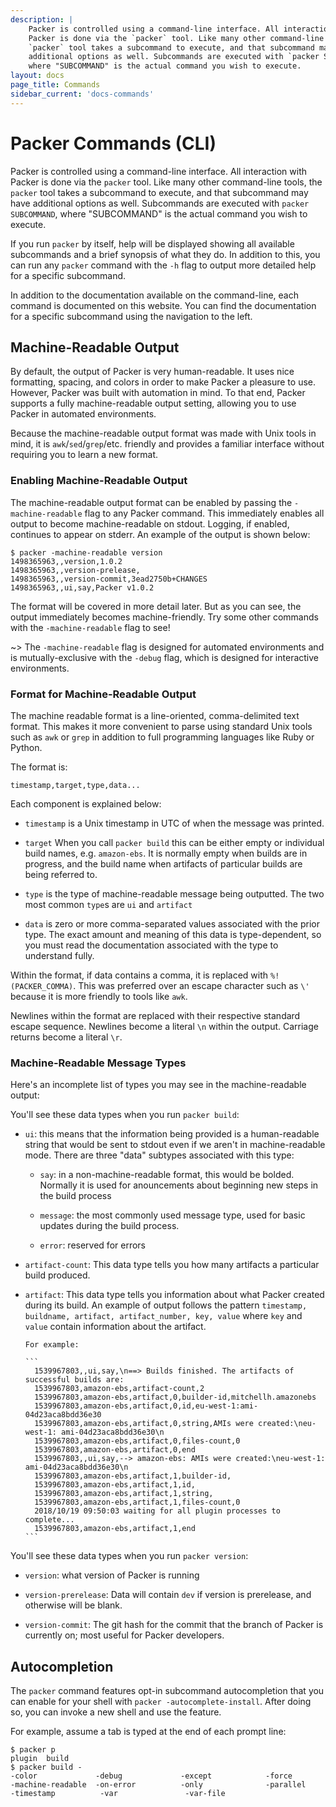 ```yaml
---
description: |
    Packer is controlled using a command-line interface. All interaction with
    Packer is done via the `packer` tool. Like many other command-line tools, the
    `packer` tool takes a subcommand to execute, and that subcommand may have
    additional options as well. Subcommands are executed with `packer SUBCOMMAND`,
    where "SUBCOMMAND" is the actual command you wish to execute.
layout: docs
page_title: Commands
sidebar_current: 'docs-commands'
---
```


# Packer Commands (CLI)

Packer is controlled using a command-line interface. All interaction with
Packer is done via the `packer` tool. Like many other command-line tools, the
`packer` tool takes a subcommand to execute, and that subcommand may have
additional options as well. Subcommands are executed with `packer SUBCOMMAND`,
where "SUBCOMMAND" is the actual command you wish to execute.

If you run `packer` by itself, help will be displayed showing all available
subcommands and a brief synopsis of what they do. In addition to this, you can
run any `packer` command with the `-h` flag to output more detailed help for a
specific subcommand.

In addition to the documentation available on the command-line, each command is
documented on this website. You can find the documentation for a specific
subcommand using the navigation to the left.

## Machine-Readable Output

By default, the output of Packer is very human-readable. It uses nice
formatting, spacing, and colors in order to make Packer a pleasure to use.
However, Packer was built with automation in mind. To that end, Packer supports
a fully machine-readable output setting, allowing you to use Packer in
automated environments.

Because the machine-readable output format was made with Unix tools in mind, it
is `awk`/`sed`/`grep`/etc. friendly and provides a familiar interface without
requiring you to learn a new format.

### Enabling Machine-Readable Output

The machine-readable output format can be enabled by passing the
`-machine-readable` flag to any Packer command. This immediately enables all
output to become machine-readable on stdout. Logging, if enabled, continues to
appear on stderr. An example of the output is shown below:

``` text
$ packer -machine-readable version
1498365963,,version,1.0.2
1498365963,,version-prelease,
1498365963,,version-commit,3ead2750b+CHANGES
1498365963,,ui,say,Packer v1.0.2
```

The format will be covered in more detail later. But as you can see, the output
immediately becomes machine-friendly. Try some other commands with the
`-machine-readable` flag to see!

~&gt; The `-machine-readable` flag is designed for automated environments and
is mutually-exclusive with the `-debug` flag, which is designed for interactive
environments.

### Format for Machine-Readable Output

The machine readable format is a line-oriented, comma-delimited text format.
This makes it more convenient to parse using standard Unix tools such as `awk`
or `grep` in addition to full programming languages like Ruby or Python.

The format is:

``` text
timestamp,target,type,data...
```

Each component is explained below:

-   `timestamp` is a Unix timestamp in UTC of when the message was printed.

-   `target` When you call `packer build` this can be either empty or
    individual build names, e.g. `amazon-ebs`. It is normally empty when builds
    are in progress, and the build name when artifacts of particular builds are
    being referred to.

-   `type` is the type of machine-readable message being outputted. The two
    most common `type`s are `ui` and `artifact`

-   `data` is zero or more comma-separated values associated with the prior
    type. The exact amount and meaning of this data is type-dependent, so you
    must read the documentation associated with the type to understand fully.

Within the format, if data contains a comma, it is replaced with
`%!(PACKER_COMMA)`. This was preferred over an escape character such as `\'`
because it is more friendly to tools like `awk`.

Newlines within the format are replaced with their respective standard escape
sequence. Newlines become a literal `\n` within the output. Carriage returns
become a literal `\r`.

### Machine-Readable Message Types

Here's an incomplete list of types you may see in the machine-readable output:

You'll see these data types when you run `packer build`:

-   `ui`: this means that the information being provided is a human-readable
    string that would be sent to stdout even if we aren't in machine-readable
    mode. There are three "data" subtypes associated with this type:

    -   `say`: in a non-machine-readable format, this would be bolded. Normally
        it is used for anouncements about beginning new steps in the build
        process

    -   `message`: the most commonly used message type, used for basic updates
        during the build process.

    -   `error`: reserved for errors

-   `artifact-count`: This data type tells you how many artifacts a particular
    build produced.

-   `artifact`: This data type tells you information about what Packer created
    during its build. An example of output follows the pattern
    `timestamp, buildname, artifact, artifact_number, key, value` where `key`
    and `value` contain information about the artifact.

        For example:

        ```
          1539967803,,ui,say,\n==> Builds finished. The artifacts of successful builds are:
          1539967803,amazon-ebs,artifact-count,2
          1539967803,amazon-ebs,artifact,0,builder-id,mitchellh.amazonebs
          1539967803,amazon-ebs,artifact,0,id,eu-west-1:ami-04d23aca8bdd36e30
          1539967803,amazon-ebs,artifact,0,string,AMIs were created:\neu-west-1: ami-04d23aca8bdd36e30\n
          1539967803,amazon-ebs,artifact,0,files-count,0
          1539967803,amazon-ebs,artifact,0,end
          1539967803,,ui,say,--> amazon-ebs: AMIs were created:\neu-west-1: ami-04d23aca8bdd36e30\n
          1539967803,amazon-ebs,artifact,1,builder-id,
          1539967803,amazon-ebs,artifact,1,id,
          1539967803,amazon-ebs,artifact,1,string,
          1539967803,amazon-ebs,artifact,1,files-count,0
          2018/10/19 09:50:03 waiting for all plugin processes to complete...
          1539967803,amazon-ebs,artifact,1,end
        ```

You'll see these data types when you run `packer version`:

-   `version`: what version of Packer is running

-   `version-prerelease`: Data will contain `dev` if version is prerelease, and
    otherwise will be blank.

-   `version-commit`: The git hash for the commit that the branch of Packer is
    currently on; most useful for Packer developers.

## Autocompletion

The `packer` command features opt-in subcommand autocompletion that you can
enable for your shell with `packer -autocomplete-install`. After doing so, you
can invoke a new shell and use the feature.

For example, assume a tab is typed at the end of each prompt line:

    $ packer p
    plugin  build
    $ packer build -
    -color             -debug             -except            -force             -machine-readable  -on-error          -only              -parallel          -timestamp          -var               -var-file
